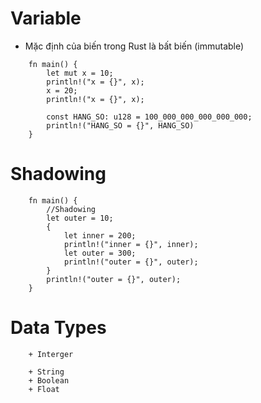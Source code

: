 
# Variable

-   Mặc định của biến trong Rust là bất biến (immutable)

```
    fn main() {
        let mut x = 10;
        println!("x = {}", x);
        x = 20;
        println!("x = {}", x);

        const HANG_SO: u128 = 100_000_000_000_000_000;
        println!("HANG_SO = {}", HANG_SO)
    }
```

# Shadowing

```
    fn main() {
        //Shadowing
        let outer = 10;
        {
            let inner = 200;
            println!("inner = {}", inner);
            let outer = 300;
            println!("outer = {}", outer);
        }
        println!("outer = {}", outer);
    }
```

# Data Types

```Scalar Data
    + Interger

    + String
    + Boolean
    + Float


```

```Compound Data

```
